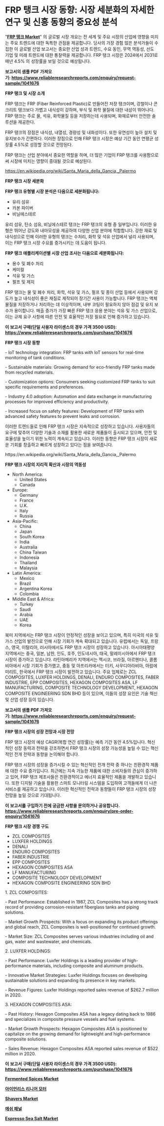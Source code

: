 <p><h1>FRP 탱크 시장 동향: 시장 세분화의 자세한 연구 및 신흥 동향의 중요성 분석</h1></p><p>"<strong><a href="https://www.reliableresearchreports.com/frp-tank-r1041676">FRP 탱크 Market</a></strong>" 의 글로벌 시장 개요는 전 세계 및 주요 시장의 산업에 영향을 미치는 주요 트렌드에 대한 독특한 관점을 제공합니다. 당사의 가장 경험 많은 분석가들이 수집한 이 글로벌 산업 보고서는 중요한 산업 성과 트렌드, 수요 동인, 무역 역동성, 선도 기업 및 미래 트렌드에 대한 통찰력을 제공합니다. FRP 탱크 시장은 2024에서 2031로 매년 4.5% 의 성장률을 보일 것으로 예상됩니다.</p>
<p><strong>보고서의 샘플 PDF 가져오기:&nbsp;<a href="https://www.reliableresearchreports.com/enquiry/request-sample/1041676">https://www.reliableresearchreports.com/enquiry/request-sample/1041676</a></strong></p>
<p><strong>FRP 탱크 및 시장 소개</strong></p>
<p><p>FRP 탱크는 FRP (Fiber Reinforced Plastic)로 만들어진 저장 탱크이며, 강철이나 콘크리트 탱크보다 가볍고 내식성이 강하며, 부식 및 화학 물질에 대한 내성이 뛰어나다. FRP 탱크는 주로 물, 석유, 화학물질 등을 저장하는데 사용되며, 화재로부터 안전한 솔루션을 제공한다.</p><p>FRP 탱크의 장점은 내식성, 내열성, 경량성 및 내화성이다. 또한 유연성이 높아 설치 및 유지보수가 간편하다. 이러한 장점으로 인해 FRP 탱크 시장은 예상 기간 동안 연평균 성장률 4.5%로 성장할 것으로 전망된다.</p><p>FRP 탱크는 산업 분야에서 중요한 역할을 하며, 더 많은 기업이 FRP 탱크를 사용함으로써 시장에 미치는 영향이 증대될 것으로 예상된다.</p></p>
<p><a href="https://en.wikipedia.org/wiki/Santa_Maria_della_Gancia,_Palermo">https://en.wikipedia.org/wiki/Santa_Maria_della_Gancia,_Palermo</a></p>
<p><strong>FRP 탱크 시장 세분화</strong></p>
<p><strong>FRP 탱크 유형별 시장 분석은 다음으로 세분화됩니다:</strong></p>
<p><ul><li>유리 섬유</li><li>카본 파이버</li><li>비닐에스테르</li></ul></p>
<p><p>유리 섬유, 탄소 섬유, 비닐에스테르 탱크는 FRP 탱크의 유형 중 일부입니다. 이러한 유형은 뛰어난 강도와 내마모성을 제공하여 다양한 산업 분야에 적합합니다. 강한 재료 및 내식성으로 인해 이러한 유형의 탱크는 수처리, 화학 및 석유 산업에서 널리 사용되며, 이는 FRP 탱크 시장 수요를 증가시키는 데 도움이 됩니다.</p></p>
<p><strong>FRP 탱크 애플리케이션별 시장 산업 조사는 다음으로 세분화됩니다:</strong></p>
<p><ul><li>용수 및 폐수 처리</li><li>케미컬</li><li>석유 및 가스</li><li>펄프 및 제지</li></ul></p>
<p><p>FRP 탱크는 물 및 폐수 처리, 화학, 석유 및 가스, 펄프 및 종이 산업 등에서 사용되며 강도가 높고 내식성이 좋은 재질로 제작되어 장기간 사용이 가능합니다. FRP 탱크는 액체 물질을 저장하거나 처리하는 데 이상적이며, 내부 코팅이 필요하지 않아 점검 및 유지 보수가 용이합니다. 매출 증가가 가장 빠른 FRP 탱크 응용 분야는 석유 및 가스 산업으로, 이는 규제 요구 사항에 따른 안전 및 효율적인 저장 필요로 인해 증가하고 있습니다.</p></p>
<p><strong>이 보고서 구매(단일 사용자 라이센스의 경우 가격 3500 USD): <a href="https://www.reliableresearchreports.com/purchase/1041676">https://www.reliableresearchreports.com/purchase/1041676</a></strong></p>
<p><strong>FRP 탱크 시장 동향</strong></p>
<p><p>- IoT technology integration: FRP tanks with IoT sensors for real-time monitoring of tank conditions.</p><p>- Sustainable materials: Growing demand for eco-friendly FRP tanks made from recycled materials.</p><p>- Customization options: Consumers seeking customized FRP tanks to suit specific requirements and preferences.</p><p>- Industry 4.0 adoption: Automation and data exchange in manufacturing processes for improved efficiency and productivity.</p><p>- Increased focus on safety features: Development of FRP tanks with advanced safety features to prevent leaks and corrosion.</p><p>이러한 트렌드들로 인해 FRP 탱크 시장은 지속적으로 성장하고 있습니다. 사용자들의 요구에 맞추어 다양한 기술과 소재를 활용한 새로운 제품들이 출시되고 있으며, 안전 및 효율성을 높이기 위한 노력이 계속되고 있습니다. 이러한 동향은 FRP 탱크 시장이 새로운 기회를 창출하고 빠르게 성장하고 있다는 점을 보여줍니다.</p></p>
<p>https://en.wikipedia.org/wiki/Santa_Maria_della_Gancia,_Palermo</p>
<p><strong>FRP 탱크 시장의 지리적 확산과 시장의 역동성</strong></p>
<p><ul>
    <li>
        North America:
        <ul>
            <li>United States</li>
            <li>Canada</li>
        </ul>
    </li>
    <li>
        Europe:
        <ul>
            <li>Germany</li>
            <li>France</li>
            <li>U.K.</li>
            <li>Italy</li>
            <li>Russia</li>
        </ul>
    </li>
    <li>
        Asia-Pacific:
        <ul>
            <li>China</li>
            <li>Japan</li>
            <li>South Korea</li>
            <li>India</li>
            <li>Australia</li>
            <li>China Taiwan</li>
            <li>Indonesia</li>
            <li>Thailand</li>
            <li>Malaysia</li>
        </ul>
    </li>
    <li>
        Latin America:
        <ul>
            <li>Mexico</li>
            <li>Brazil</li>
            <li>Argentina Korea</li>
            <li>Colombia</li>
        </ul>
    </li>
    <li>
        Middle East & Africa:
        <ul>
            <li>Turkey</li>
            <li>Saudi</li>
            <li>Arabia</li>
            <li>UAE</li>
            <li>Korea</li>
        </ul>
    </li>
    </ul></p>
<p><p>북미 지역에서는 FRP 탱크 시장이 안정적인 성장을 보이고 있으며, 특히 미국의 석유 및 가스 산업의 발전으로 인해 시장 기회가 계속 확대되고 있습니다. 유럽에서는 독일, 프랑스, 영국, 이탈리아, 러시아에서도 FRP 탱크 시장이 성장하고 있습니다. 아시아태평양 지역에서는 중국, 일본, 남한, 인도, 호주, 인도네시아, 태국, 말레이시아에서 FRP 탱크 시장이 증가하고 있습니다. 라틴아메리카 지역에서는 멕시코, 브라질, 아르헨티나, 콜롬비아에서 시장 기회가 증가했고, 중동 및 아프리카에서는 터키, 사우디아라비아, 아랍에미리트, 한국에서 FRP 탱크 시장이 발전하고 있습니다. 주요 업체로는 ZCL COMPOSITES, LUXFER HOLDINGS, DENALI, ENDURO COMPOSITES, FABER INDUSTRIE, EPP COMPOSITES, HEXAGON COMPOSITES ASA, LF MANUFACTURING, COMPOSITE TECHNOLOGY DEVELOPMENT, HEXAGON COMPOSITE ENGINEERING SDN BHD 등이 있으며, 이들의 성장 요인은 기술 혁신 및 산업 성장 등이 있습니다.</p></p>
<p><strong>보고서의 샘플 PDF 가져오기:&nbsp;<a href="https://www.reliableresearchreports.com/enquiry/request-sample/1041676">https://www.reliableresearchreports.com/enquiry/request-sample/1041676</a></strong></p>
<p><strong>FRP 탱크 시장의 성장 전망과 시장 전망</strong></p>
<p><p>FRP 탱크 시장의 예상 CAGR(복합 연간 성장률)는 예측 기간 동안 4.5%입니다. 혁신적인 성장 동력과 전략을 강조하면서 FRP 탱크 시장의 성장 가능성을 높일 수 있는 혁신적인 전개 전략과 동향을 논의해야 합니다. </p><p>FRP 탱크 시장의 성장을 증가시킬 수 있는 혁신적인 전개 전략 중 하나는 친환경적 제품에 대한 수요 증가입니다. 최근에는 지속 가능한 제품에 대한 소비자들의 관심이 증가하고 있어, FRP 탱크 제조사들은 친환경적이고 에너지 효율적인 제품을 개발하고 있습니다. 또한 디지털 기술을 활용한 스마트 모니터링 시스템을 도입하여 고객들에게 더 나은 서비스를 제공하고 있습니다. 이러한 혁신적인 전략과 동향들이 FRP 탱크 시장의 성장 전망을 높일 것으로 기대됩니다.</p></p>
<p><strong>이 보고서를 구입하기 전에 궁금한 사항을 문의하거나 공유합니다. <a href="https://www.reliableresearchreports.com/enquiry/pre-order-enquiry/1041676">https://www.reliableresearchreports.com/enquiry/pre-order-enquiry/1041676</a></strong></p>
<p><strong>FRP 탱크 시장 경쟁 구도</strong></p>
<p><ul><li>ZCL COMPOSITES</li><li>LUXFER HOLDINGS</li><li>DENALI</li><li>ENDURO COMPOSITES</li><li>FABER INDUSTRIE</li><li>EPP COMPOSITES</li><li>HEXAGON COMPOSITES ASA</li><li>LF MANUFACTURING</li><li>COMPOSITE TECHNOLOGY DEVELOPMENT</li><li>HEXAGON COMPOSITE ENGINEERING SDN BHD</li></ul></p>
<p><p>1. ZCL COMPOSITES:</p><p>- Past Performance: Established in 1987, ZCL Composites has a strong track record of providing corrosion-resistant fiberglass tanks and piping solutions.</p><p>- Market Growth Prospects: With a focus on expanding its product offerings and global reach, ZCL Composites is well-positioned for continued growth.</p><p>- Market Size: ZCL Composites serves various industries including oil and gas, water and wastewater, and chemicals.</p><p>2. LUXFER HOLDINGS:</p><p>- Past Performance: Luxfer Holdings is a leading provider of high-performance materials, including composite and aluminum products.</p><p>- Innovative Market Strategies: Luxfer Holdings focuses on developing sustainable solutions and expanding its presence in key markets.</p><p>- Revenue Figures: Luxfer Holdings reported sales revenue of $262.7 million in 2020.</p><p>3. HEXAGON COMPOSITES ASA:</p><p>- Past History: Hexagon Composites ASA has a legacy dating back to 1986 and specializes in composite pressure vessels and fuel systems.</p><p>- Market Growth Prospects: Hexagon Composites ASA is positioned to capitalize on the growing demand for lightweight and high-performance composite solutions.</p><p>- Sales Revenue: Hexagon Composites ASA reported sales revenue of $522 million in 2020.</p></p>
<p><strong>이 보고서 구매(단일 사용자 라이센스의 경우 가격 3500 USD): <a href="https://www.reliableresearchreports.com/purchase/1041676">https://www.reliableresearchreports.com/purchase/1041676</a></strong></p>
<p><strong><p><a href="https://medium.com/@samantha.welch56767/global-fermented-spices-market-status-2024-2031-and-forecast-by-region-product-end-use-d8ec9ece7c48">Fermented Spices Market</a></p><p><a href="https://medium.com/@joshuapierce88/%EA%B8%80%EB%A1%9C%EB%B2%8C-%EC%95%84%EC%9D%B4%EC%96%B4%EB%8B%88%EC%8A%A4-%EB%A6%AC%EB%8B%88%EC%96%B4-%EB%AA%A8%ED%84%B0-%EC%8B%9C%EC%9E%A5-%EB%8F%99%ED%96%A5%EC%97%90-%EB%8C%80%ED%95%9C-%EC%A0%84%EB%9E%B5%EC%A0%81-%ED%86%B5%EC%B0%B0-2024-2031-%EC%9D%80-158-%ED%8E%98%EC%9D%B4%EC%A7%80%EC%97%90-%EA%B1%B8%EC%B3%90-%EB%8B%A4%EB%A3%B9%EB%8B%88%EB%8B%A4-eb608f63fadf">아이언리스 리니어 모터</a></p><p><a href="https://github.com/JameTravis/Market-Research-Report-List-6/blob/main/shavers-market.md">Shavers Market</a></p><p><a href="https://medium.com/@derrickmafrks96745/%EA%B8%80%EB%A1%9C%EB%B2%8C-%EB%A7%A4%EC%89%AC-%ED%8C%A8%EB%84%90-%EC%8B%9C%EC%9E%A5%EC%9D%98-%ED%8F%AC%EA%B4%84%EC%A0%81%EC%9D%B8-%EB%B6%84%EC%84%9D-%EC%84%B1%EC%9E%A5-%EC%B6%94%EC%84%B8-%EB%B0%8F-%EC%8B%9C%EC%9E%A5-%EC%98%88%EC%B8%A1-2024-2031-288741114dd5">메쉬 패널</a></p><p><a href="https://medium.com/@karleeprice2004/espresso-sea-salt-market-global-market-insights-and-sales-trends-2024-to-2031-3d729103f9ab">Espresso Sea Salt Market</a></p></strong></p>
<p></p>